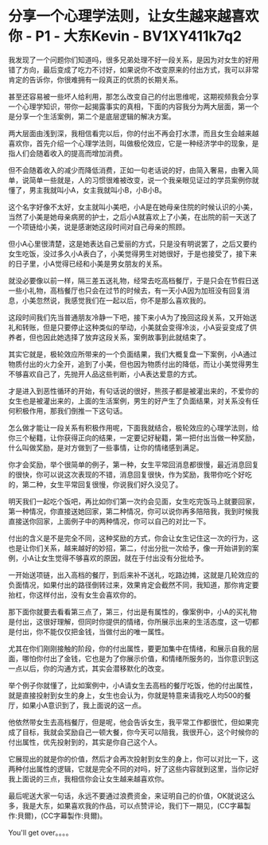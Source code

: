 # 分享一个心理学法则，让女生越来越喜欢你 - P1 - 大东Kevin - BV1XY411k7q2

我发现了一个问题你们知道吗，很多兄弟处理不好一段关系，是因为对女生的好用错了方向，最后变成了吃力不讨好，如果说你不改变原来的付出方式，我可以非常肯定的告诉你，你很难拥有一段真正的优质的长期关系。

甚至还容易被一些坏人给利用，那怎么改变自己的付出思维呢，这期视频我会分享一个心理学知识，带你一起揭露事实的真相，下面的内容我分为两大层面，第一个是分享一个生活案例，第二个是底层逻辑的解决方案。

两大层面由浅到深，我相信看完以后，你的付出不再会打水漂，而且女生会越来越喜欢你，首先介绍一个心理学法则，叫做极伦效应，它是一种经济学中的现象，是指人们会随着收入的提高而增加消费。

但不会随着收入的减少而降低消费，正如一句老话说的好，由简入奢易，由奢入简单，说简单一些就是，人的习惯很难被改变，说一个我亲眼见证过的学员案例你就懂了，男主我就叫小A，女主我就叫小B，小B小B。

这个名字好像不太好，女主就叫小美吧，小A是在她母亲住院的时候认识的小美，当然了小美是她母亲病房的护士，之后小A就喜欢上了小美，在出院的前一天送了一个项链给小美，说是感谢她这段时间对自己母亲的照顾。

但小A心里很清楚，这是她表达自己爱丽的方式，只是没有明说罢了，之后又要约女生吃饭，没过多久小A表白了，小美觉得男生对她很好，于是也接受了，接下来的日子里，小A觉得已经和小美是男女朋友的关系。

就没必要像以前一样，隔三差五送礼物，经常去吃高档餐厅，于是只会在节假日送一些小礼物，高档餐厅也只会在过节的时候去，有一天小A因为加班没有回复消息，小美忽然说，我感觉我们在一起以后，你不是那么喜欢我的。

这段时间我们先当普通朋友冷静一下吧，接下来小A为了挽回这段关系，又开始送礼和转账，但是只要停止这种类似的举动，小美就会变得冷淡，小A妥妥变成了供养者，但也因此她选择了放弃这段关系，案例故事到此就结束了。

其实它就是，极轮效应所带来的一个负面结果，我们大概复盘一下案例，小A通过物质付出的火力全开，追到了小美，但也因为物质付出的降低，而让小美觉得男生不够喜欢自己了，先抛开人品这些判断，小A表达爱意的方式。

才是进入到恶性循环的开始，有句话说的很好，熊孩子都是被灌出来的，不爱你的女生也是被灌出来的，上面的生活案例，男生的好产生了负面结果，对关系没有任何积极作用，那我们倒推一下这句话。

怎么做才能让一段关系有积极作用呢，下面我就结合，极轮效应的心理学法则，给你三个秘籍，让你获得正向的结果，一定要记好秘籍，第一把付出当做一种奖励，什么叫做奖励，是对方做到了一些事情，让你的情绪感到满足。

你才会奖励，举个很简单的例子，第一种，女生平常回消息都很慢，最近消息回复的很快，你可以说这次表现的不错，消息回复很快，作为奖励，我带你吃个好吃的，第二种，女生平常回复很慢，你说我们好久没见了。

明天我们一起吃个饭吧，再比如你们第一次约会见面，女生吃完饭马上就要回家，第一种情况，你直接送她回家，第二种情况，你可以说你再多陪陪我，我到时候我直接送你回家，上面例子中的两种情况，你可以自己的对比一下。

付出的含义是不是完全不同，这种奖励的方式，你会让女生记住这一次的行为，这也是让你们关系，越来越好的妙招，第二，付出分批一次给予，像一开始讲到的案例，小A让女生觉得不够喜欢的原因，就在于付出没有分批给予。

一开始送项链，出入高档的餐厅，到后来补不送礼，吃路边摊，这就是几轮效应的负面情况，如果付出的路径倒转过来，效果肯定会截然不同，我知道，那你肯定要抬杠，你这样付出，没有女生会喜欢你的。

那下面你就要去看看第三点了，第三，付出是有属性的，像案例中，小A的买礼物是付出，这很好理解，但同时你提供的情绪，你所展示出来的生活态度，这一切都是付出，你不能仅仅把金钱，当做付出的唯一属性。

尤其在你们刚刚接触的阶段，你的付出属性，要更加集中在情绪，和展示自我的层面，哪怕你付出了金钱，它也是为了你展示价值，和情绪所服务的，当你意识到这一点以后，你的沟通方式，其实会潜移默化的改变。

举个例子你就懂了，比如案例中，小A请女生去高档的餐厅吃饭，他的付出属性，就是直接投射到女生的身上，女生也会认为，你就是特意来请我吃人均500的餐厅，如果小A意识到了，我上面说的这一点。

他依然带女生去高档餐厅，但是呢，他会告诉女生，我平常工作都很忙，但如果完成了目标，我就会奖励自己一顿大餐，你今天可以陪我，我很开心，这个时候你的付出属性，优先投射到的，其实是你自己这个人。

它展现出的就是你的价值，然后才会再次投射到女生的身上，你可以对比一下，这两种付出属性的逻辑，它就是完全不同的对吗，好了这些内容就到这里，当你记好我上面说的三点，我相信你会让女生越来越喜欢你。

最后呢送大家一句话，永远不要通过浪费资金，来证明自己的价值，OK就说这么多，我是大东，如果喜欢我的作品，可以点赞评论，我们下一期见，(CC字幕製作:貝爾)，(CC字幕製作:貝爾)。

You'll get over。。。。